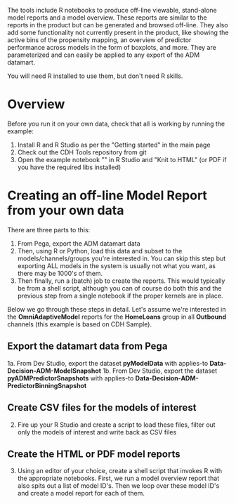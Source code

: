 The tools include R notebooks to produce off-line viewable, stand-alone model reports and a model overview. These reports are similar to the reports in the product but can be generated and browsed off-line. They also add some functionality not currently present in the product, like showing the active bins of the propensity mapping, an overview of predictor performance across models in the form of boxplots, and more. They are parameterized and can easily be applied to any export of the ADM datamart.

You will need R installed to use them, but don't need R skills.

# Overview

Before you run it on your own data, check that all is working by running the example:

1. Install R and R Studio as per the "Getting started" in the main page
2. Check out the CDH Tools repository from git
3. Open the example notebook "" in R Studio and "Knit to HTML" (or PDF if you have the required libs installed)

# Creating an off-line Model Report from your own data

There are three parts to this:

1. From Pega, export the ADM datamart data
2. Then, using R or Python, load this data and subset to the models/channels/groups you're interested in. You can skip this step but exporting ALL models in the system is usually not what you want, as there may be 1000's of them.
3. Then finally, run a (batch) job to create the reports. This would typically be from a shell script, although you can of course do both this and the previous step from a single notebook if the proper kernels are in place.

Below we go through these steps in detail. Let's assume we're interested in the **OmniAdaptiveModel** reports for the **HomeLoans** group in all **Outbound** channels (this example is based on CDH Sample).

## Export the datamart data from Pega

1a. From Dev Studio, export the dataset **pyModelData** with applies-to **Data-Decision-ADM-ModelSnapshot**
1b. From Dev Studio, export the dataset **pyADMPredictorSnapshots** with applies-to **Data-Decision-ADM-PredictorBinningSnapshot**

## Create CSV files for the models of interest

2. Fire up your R Studio and create a script to load these files, filter out only the models of interest and write back as CSV files

## Create the HTML or PDF model reports

3. Using an editor of your choice, create a shell script that invokes R with the appropriate notebooks. First, we run a model overview report that also spits out a list of model ID's. Then we loop over these model ID's and create a model report for each of them.







